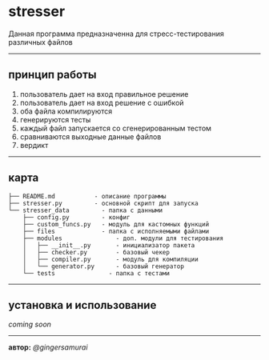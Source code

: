 # stresser
Данная программа предназначенна для 
стресс-тестирования различных файлов

---

## принцип работы
1. пользователь дает на вход правильное решение
2. пользователь дает на вход решение с ошибкой
3. оба файла компилируются 
4. генерируются тесты
5. каждый файл запускается со сгенерированным тестом
6. сравниваются выходные данные файлов
7. вердикт

---
## карта
```
├── README.md           - описание программы
├── stresser.py         - основной скрипт для запуска 
└── stresser_data         - папка с данными
    ├── config.py         - конфиг
    ├── custom_funcs.py   - модуль для кастомных функций
    ├── files             - папка с исполняемыми файлами
    ├── modules               - доп. модули для тестирования 
    │   ├── __init__.py       - инициализатор пакета
    │   ├── checker.py        - базовый чекер
    │   ├── compiler.py       - модуль для компиляции
    │   └── generator.py      - базовый генератор
    └── tests               - папка с тестами
```

--- 

## установка и использование

*coming soon*

---

**автор:** *@gingersamurai*



